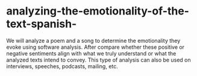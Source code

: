 # analyzing-the-emotionality-of-the-text-spanish-
We will analyze a poem and a song to determine the emotionality they evoke using software analysis. After compare whether these positive or negative sentiments align with what we truly understand or what the analyzed texts intend to convey.  This type of analysis can also be used on interviews, speeches, podcasts, mailing, etc.
